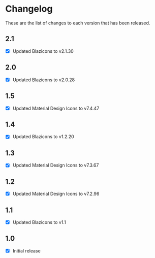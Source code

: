 # Changelog
These are the list of changes to each version that has been released.

## 2.1
- [x] Updated Blazicons to v2.1.30

## 2.0
- [x] Updated Blazicons to v2.0.28

## 1.5
- [x] Updated Material Design Icons to v7.4.47

## 1.4
- [x] Updated Blazicons to v1.2.20

## 1.3
- [x] Updated Material Design Icons to v7.3.67

## 1.2
- [x] Updated Material Design Icons to v7.2.96

## 1.1
- [x] Updated Blazicons to v1.1

## 1.0
- [x] Initial release